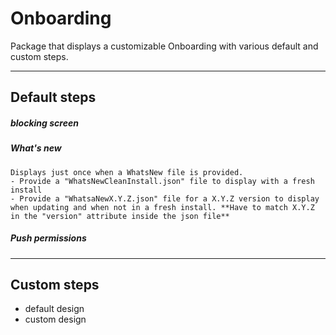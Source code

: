 # Onboarding

Package that displays a customizable Onboarding with various default and custom steps. 

---
## Default steps 

##### blocking screen
        
##### What's new
    Displays just once when a WhatsNew file is provided.
    - Provide a "WhatsNewCleanInstall.json" file to display with a fresh install
    - Provide a "WhatsaNewX.Y.Z.json" file for a X.Y.Z version to display when updating and when not in a fresh install. **Have to match X.Y.Z in the "version" attribute inside the json file**
        
##### Push permissions

---
## Custom steps
 * default design
 * custom design
